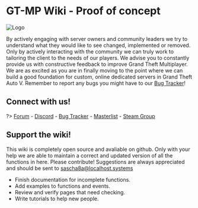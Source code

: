 # GT-MP Wiki - Proof of concept

![Logo](https://i.imgur.com/NftUDWK.pngg)

By actively engaging with server owners and community leaders we try to understand what they would like to see changed, implemented or removed. Only by actively interacting with the community we can truly work to tailoring the client to the needs of our players. We advise you to constantly provide us with constructive feedback to improve Grand Theft Multiplayer. We are as excited as you are in finally moving to the point where we can build a good foundation for custom, online dedicated servers in Grand Theft Auto V. Remember to report any bugs you might have to our [Bug Tracker](https://bug.gt-mp.net/my_view_page.php)!

## Connect with us!
?> [Forum](https://gt-mp.net/forum/) - [Discord](https://discord.gg/MvJ8zDt) - [Bug Tracker](https://bug.gt-mp.net/) - [Masterlist](https://gt-mp.net/masterlist/) - [Steam Group](http://steamcommunity.com/groups/gt5mp)

## Support the wiki!
This wiki is completely open source and avaliable on github. Only with your help we are able to maintain a correct and updated version of all the functions in here. Please contribute! Suggestions are always appreciated and should be sent to sascha8a@localhost.systems
* Finish documentation for incomplete functions.
* Add examples to functions and events.
* Review and verify pages that need checking.
* Write tutorials to help new people.